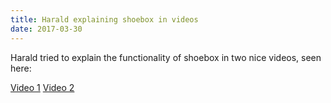 ```yaml
---
title: Harald explaining shoebox in videos
date: 2017-03-30
---
```


Harald tried to explain the functionality of shoebox in two nice videos, seen here:

[Video 1](https://www.dropbox.com/s/qgagrbkfuebh9lq/shoebox1.ogg?dl=0)
[Video 2](https://www.dropbox.com/s/nsd22ghuqoklhug/shoebox2.ogg?dl=0)
